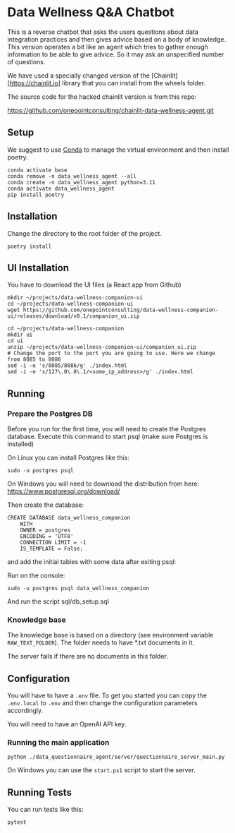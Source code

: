# Data Wellness Q&A Chatbot

This is a reverse chatbot that asks the users questions about data integration practices and then gives advice based on a body of knowledge.
This version operates a bit like an agent which tries to gather enough information to be able to give advice. So it may ask an unspecified number of questions.

We have used a specially changed version of the [Chainlit][https://chainlit.io] library that you can install from the wheels folder.

The source code for the hacked chainlit version is from this repo:

https://github.com/onepointconsulting/chainlit-data-wellness-agent.git

## Setup

We suggest to use [Conda](https://docs.conda.io/en/latest/) to manage the virtual environment and then install poetry.

```
conda activate base
conda remove -n data_wellness_agent --all
conda create -n data_wellness_agent python=3.11
conda activate data_wellness_agent
pip install poetry
```

## Installation

Change the directory to the root folder of the project.

``` 
poetry install
```

## UI Installation

You have to download the UI files (a React app from Github)

```
mkdir ~/projects/data-wellness-companion-ui
cd ~/projects/data-wellness-companion-ui
wget https://github.com/onepointconsulting/data-wellness-companion-ui/releases/download/v0.1/companion_ui.zip

cd ~/projects/data-wellness-companion
mkdir ui
cd ui
unzip ~/projects/data-wellness-companion-ui/companion_ui.zip
# Change the port to the port you are going to use. Here we change from 8085 to 8086
sed -i -e 's/8085/8086/g' ./index.html
sed -i -e 's/127\.0\.0\.1/<some_ip_address>/g' ./index.html
```

## Running

### Prepare the Postgres DB

Before you run for the first time, you will need to create the Postgres database. Execute this command to start psql (make sure Postgres is installed)

On Linux you can install Postgres like this:

```
sudo -u postgres psql
```

On Windows you will need to download the distribution from here: https://www.postgresql.org/download/

Then create the database:

```
CREATE DATABASE data_wellness_companion
    WITH
    OWNER = postgres
    ENCODING = 'UTF8'
    CONNECTION LIMIT = -1
    IS_TEMPLATE = False;
```

and add the initial tables with some data after exiting psql:

Run on the console:

```
sudo -u postgres psql data_wellness_companion
```

And run the script sql/db_setup.sql


### Knowledge base 

The knowledge base is based on a directory (see environment variable `RAW_TEXT_FOLDER`). The folder needs to have *.txt documents in it.

The server fails if there are no documents in this folder.

## Configuration

You will have to have a `.env` file. To get you started you can copy the `.env.local` to `.env` and then change the configuration parameters accordingly.

You will need to have an OpenAI API key.

### Running the main application

```
python ./data_questionnaire_agent/server/questionnaire_server_main.py
```

On Windows you can use the `start.ps1` script to start the server.

## Running Tests

You can run tests like this:

```bash
pytest
```